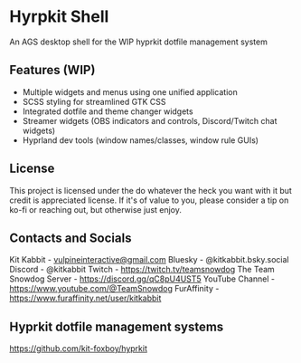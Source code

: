 # Hyrpkit Shell

An AGS desktop shell for the WIP hyprkit dotfile management system

## Features (WIP)

- Multiple widgets and menus using one unified application
- SCSS styling for streamlined GTK CSS
- Integrated dotfile and theme changer widgets
- Streamer widgets (OBS indicators and controls, Discord/Twitch chat widgets)
- Hyprland dev tools (window names/classes, window rule GUIs)

## License

This project is licensed under the do whatever the heck you want with it but credit is appreciated license. If it's of value to you, please consider a tip on ko-fi or reaching out, but otherwise just enjoy.

## Contacts and Socials

Kit Kabbit - vulpineinteractive@gmail.com
Bluesky - @kitkabbit.bsky.social
Discord - @kitkabbit
Twitch - https://twitch.tv/teamsnowdog
The Team Snowdog Server - https://discord.gg/qC8pU4UST5
YouTube Channel - https://www.youtube.com/@TeamSnowdog
FurAffinity - https://www.furaffinity.net/user/kitkabbit

## Hyprkit dotfile management systems

https://github.com/kit-foxboy/hyprkit